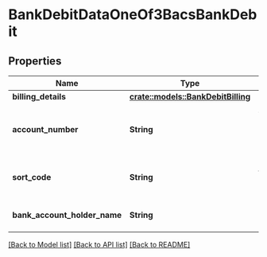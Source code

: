 # BankDebitDataOneOf3BacsBankDebit

## Properties

Name | Type | Description | Notes
------------ | ------------- | ------------- | -------------
**billing_details** | [**crate::models::BankDebitBilling**](BankDebitBilling.md) |  | 
**account_number** | **String** | Account number for Bacs payment method | 
**sort_code** | **String** | Sort code for Bacs payment method | 
**bank_account_holder_name** | **String** | holder name for bank debit | 

[[Back to Model list]](../README.md#documentation-for-models) [[Back to API list]](../README.md#documentation-for-api-endpoints) [[Back to README]](../README.md)


